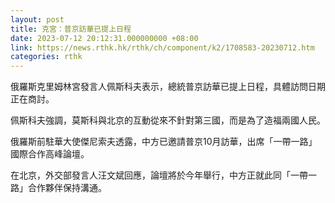 ```yaml
---
layout: post
title: 克宮：普京訪華已提上日程
date: 2023-07-12 20:12:31.000000000 +08:00
link: https://news.rthk.hk/rthk/ch/component/k2/1708583-20230712.htm
categories: rthk
---
```


俄羅斯克里姆林宮發言人佩斯科夫表示，總統普京訪華已提上日程，具體訪問日期正在商討。

佩斯科夫強調，莫斯科與北京的互動從來不針對第三國，而是為了造福兩國人民。

俄羅斯前駐華大使傑尼索夫透露，中方已邀請普京10月訪華，出席「一帶一路」國際合作高峰論壇。

在北京，外交部發言人汪文斌回應，論壇將於今年舉行，中方正就此同「一帶一路」合作夥伴保持溝通。
